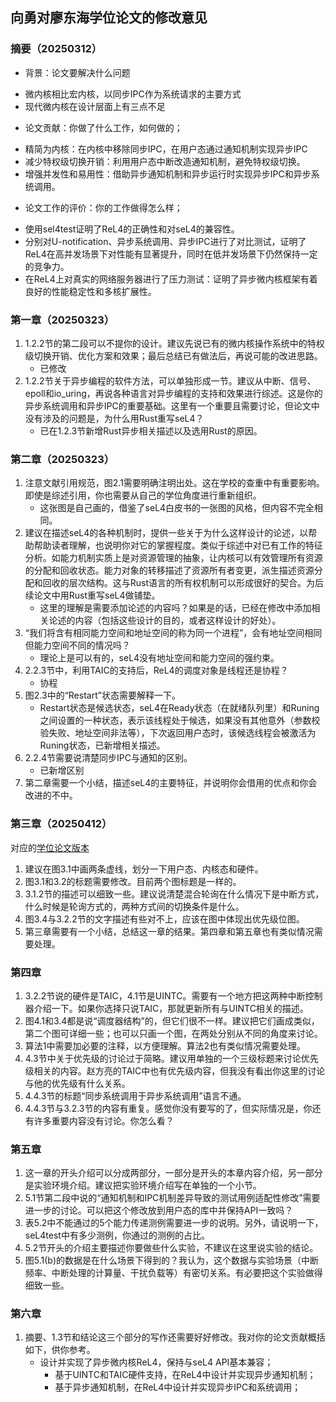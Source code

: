 ## 向勇对廖东海学位论文的修改意见

### 摘要（20250312）

* 背景：论文要解决什么问题
 - 微内核相比宏内核，以同步IPC作为系统请求的主要方式
 - 现代微内核在设计层面上有三点不足
* 论文贡献：你做了什么工作，如何做的；
 - 精简为内核：在内核中移除同步IPC，在用户态通过通知机制实现异步IPC
 - 减少特权级切换开销：利用用户态中断改造通知机制，避免特权级切换。
 - 增强并发性和易用性：借助异步通知机制和异步运行时实现异步IPC和异步系统调用。
* 论文工作的评价：你的工作做得怎么样；
 - 使用sel4test证明了ReL4的正确性和对seL4的兼容性。
 - 分别对U-notification、异步系统调用、异步IPC进行了对比测试，证明了ReL4在高并发场景下对性能有显著提升，同时在低并发场景下仍然保持一定的竞争力。
 - 在ReL4上对真实的网络服务器进行了压力测试：证明了异步微内核框架有着良好的性能稳定性和多核扩展性。

### 第一章（20250323）

1. 1.2.2节的第二段可以不提你的设计。建议先说已有的微内核操作系统中的特权级切换开销、优化方案和效果；最后总结已有做法后，再说可能的改进思路。
    - 已修改
2. 1.2.2节关于异步编程的软件方法，可以单独形成一节。建议从中断、信号、epoll和io_uring，再说各种语言对异步编程的支持和效果进行综述。这是你的异步系统调用和异步IPC的重要基础。这里有一个重要且需要讨论，但论文中没有涉及的问题是，为什么用Rust重写seL4？
    - 已在1.2.3节新增Rust异步相关描述以及选用Rust的原因。

### 第二章（20250323）

1. 注意文献引用规范，图2.1需要明确注明出处。这在学校的查重中有重要影响。即使是综述引用，你也需要从自己的学位角度进行重新组织。
   - 这张图是自己画的，借鉴了seL4白皮书的一张图的风格，但内容不完全相同。
2. 建议在描述seL4的各种机制时，提供一些关于为什么这样设计的论述，以帮助帮助读者理解，也说明你对它的掌握程度。类似于综述中对已有工作的特征分析。如能力机制实质上是对资源管理的抽象，让内核可以有效管理所有资源的分配和回收状态。能力对象的转移描述了资源所有者变更，派生描述资源分配和回收的层次结构。这与Rust语言的所有权机制可以形成很好的契合。为后续论文中用Rust重写seL4做铺垫。
    - 这里的理解是需要添加论述的内容吗？如果是的话，已经在修改中添加相关论述的内容（包括这些设计的目的，或者这样设计的好处）。
3. “我们将含有相同能力空间和地址空间的称为同一个进程”，会有地址空间相同但能力空间不同的情况吗？
    - 理论上是可以有的，seL4没有地址空间和能力空间的强约束。
4. 2.2.3节中，利用TAIC的支持后，ReL4的调度对象是线程还是协程？
    - 协程
5. 图2.3中的“Restart”状态需要解释一下。
    - Restart状态是候选状态，seL4在Ready状态（在就绪队列里）和Runing之间设置的一种状态，表示该线程处于候选，如果没有其他意外（参数校验失败、地址空间非法等），下次返回用户态时，该候选线程会被激活为Runing状态，已新增相关描述。
6. 2.2.4节需要说清楚同步IPC与通知的区别。
    - 已新增区别
7. 第二章需要一个小结，描述seL4的主要特征，并说明你会借用的优点和你会改进的不中。

### 第三章（20250412）

对应的[学位论文版本](https://github.com/CtrlZ233/graduation_thesis/blob/f816c2dfdf9ecf7d8175a94d59dc53eeba825712/ReL4.pdf)

1. 建议在图3.1中画两条虚线，划分一下用户态、内核态和硬件。
2. 图3.1和3.2的标题需要修改。目前两个图标题是一样的。
3. 3.1.2节的描述可以细致一些。建议说清楚混合轮询在什么情况下是中断方式，什么时候是轮询方式的，两种方式间的切换条件是什么。
4. 图3.4与3.2.2节的文字描述有些对不上，应该在图中体现出优先级位图。
5. 第三章需要有一个小结，总结这一章的结果。第四章和第五章也有类似情况需要处理。

### 第四章

1. 3.2.2节说的硬件是TAIC，4.1节是UINTC。需要有一个地方把这两种中断控制器介绍一下。如果你选择只说TAIC，那就更新所有与UINTC相关的描述。
2. 图4.1和3.4都是说“调度器结构”的，但它们很不一样。建议把它们画成类似，第二个图可详细一些；也可以只画一个图，在两处分别从不同的角度来讨论。
3. 算法1中需要加必要的注释，以方便理解。算法2也有类似情况需要处理。
4. 4.3节中关于优先级的讨论过于简略。建议用单独的一个三级标题来讨论优先级相关的内容。赵方亮的TAIC中也有优先级内容，但我没有看出你这里的讨论与他的优先级有什么关系。
5. 4.4.3节的标题“同步系统调用于异步系统调用”语言不通。
6. 4.4.3节与3.2.3节的内容有重复。感觉你没有要写的了，但实际情况是，你还有许多重要内容没有讨论。你怎么看？

### 第五章

1. 这一章的开头介绍可以分成两部分，一部分是开头的本章内容介绍，另一部分是实验环境介绍。建议把实验环境介绍写在单独的一个小节。
2. 5.1节第二段中说的“通知机制和IPC机制差异导致的测试用例适配性修改”需要进一步的讨论。可以把这个修改放到用户态的库中并保持API一致吗？
3. 表5.2中不能通过的5个能力传递测例需要进一步的说明。另外，请说明一下，seL4test中有多少测例，你通过的测例的占比。
4. 5.2节开头的介绍主要描述你要做些什么实验，不建议在这里说实验的结论。
5. 图5.1(b)的数据是在什么场景下得到的？我认为，这个数据与实验场景（中断频率、中断处理的计算量、干扰负载等）有密切关系。有必要把这个实验做得细致一些。

### 第六章

1. 摘要、1.3节和结论这三个部分的写作还需要好好修改。我对你的论文贡献概括如下，供你参考。
   * 设计并实现了异步微内核ReL4，保持与seL4 API基本兼容；
     * 基于UINTC和TAIC硬件支持，在ReL4中设计并实现异步通知机制；
     * 基于异步通知机制，在ReL4中设计并实现异步IPC和系统调用；
